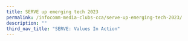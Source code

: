 ```yaml
---
title: SERVE up emerging tech 2023
permalink: /infocomm-media-clubs-cca/serve-up-emerging-tech-2023/
description: ""
third_nav_title: "SERVE: Values In Action"
---
```

